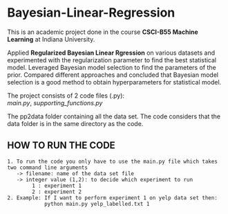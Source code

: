 # Bayesian-Linear-Regression

This is an academic project done in the course **CSCI-B55 Machine Learning** at Indiana University.

Applied **Regularized Bayesian Linear Rgression** on various datasets and experimented with the regularization parameter to find the best
statistical model. Leveraged Bayesian model selection to find the parameters of the prior. Compared different approaches and concluded
that Bayesian model selection is a good method to obtain hyperparameters for statistical model.

The project consists of 2 code files (.py):\
_main.py_, _supporting_functions.py_

The pp2data folder containing all the data set. The code considers that the data folder is in the same directory as the code.

## HOW TO RUN THE CODE
    1. To run the code you only have to use the main.py file which takes two command line arguments
       -> filename: name of the data set file
       -> integer value (1,2): to decide which experiment to run
	        1 : experiment 1
	        2 : experiment 2
    2. Example: If I want to perform experiment 1 on yelp data set then:
                python main.py yelp_labelled.txt 1
